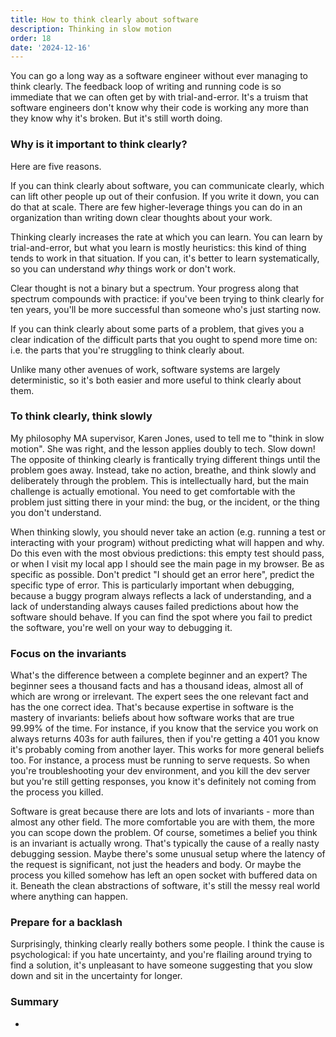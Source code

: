 ```yaml
---
title: How to think clearly about software
description: Thinking in slow motion
order: 18
date: '2024-12-16'
---
```


You can go a long way as a software engineer without ever managing to think clearly. The feedback loop of writing and running code is so immediate that we can often get by with trial-and-error. It's a truism that software engineers don't know why their code is working any more than they know why it's broken. But it's still worth doing.

### Why is it important to think clearly?

Here are five reasons.

If you can think clearly about software, you can communicate clearly, which can lift other people up out of their confusion. If you write it down, you can do that at scale. There are few higher-leverage things you can do in an organization than writing down clear thoughts about your work.

Thinking clearly increases the rate at which you can learn. You can learn by trial-and-error, but what you learn is mostly heuristics: this kind of thing tends to work in that situation. If you can, it's better to learn systematically, so you can understand _why_ things work or don't work. 

Clear thought is not a binary but a spectrum. Your progress along that spectrum compounds with practice: if you've been trying to think clearly for ten years, you'll be more successful than someone who's just starting now.

If you can think clearly about some parts of a problem, that gives you a clear indication of the difficult parts that you ought to spend more time on: i.e. the parts that you're struggling to think clearly about. 

Unlike many other avenues of work, software systems are largely deterministic, so it's both easier and more useful to think clearly about them.

### To think clearly, think slowly

My philosophy MA supervisor, Karen Jones, used to tell me to "think in slow motion". She was right, and the lesson applies doubly to tech. Slow down! The opposite of thinking clearly is frantically trying different things until the problem goes away. Instead, take no action, breathe, and think slowly and deliberately through the problem. This is intellectually hard, but the main challenge is actually emotional. You need to get comfortable with the problem just sitting there in your mind: the bug, or the incident, or the thing you don't understand. 

When thinking slowly, you should never take an action (e.g. running a test or interacting with your program) without predicting what will happen and why. Do this even with the most obvious predictions: this empty test should pass, or when I visit my local app I should see the main page in my browser. Be as specific as possible. Don't predict "I should get an error here", predict the specific type of error. This is particularly important when debugging, because a buggy program always reflects a lack of understanding, and a lack of understanding always causes failed predictions about how the software should behave. If you can find the spot where you fail to predict the software, you're well on your way to debugging it.

### Focus on the invariants

What's the difference between a complete beginner and an expert? The beginner sees a thousand facts and has a thousand ideas, almost all of which are wrong or irrelevant. The expert sees the one relevant fact and has the one correct idea. That's because expertise in software is the mastery of invariants: beliefs about how software works that are true 99.99% of the time. For instance, if you know that the service you work on always returns 403s for auth failures, then if you're getting a 401 you know it's probably coming from another layer. This works for more general beliefs too. For instance, a process must be running to serve requests. So when you're troubleshooting your dev environment, and you kill the dev server but you're still getting responses, you know it's definitely not coming from the process you killed.

Software is great because there are lots and lots of invariants - more than almost any other field. The more comfortable you are with them, the more you can scope down the problem. Of course, sometimes a belief you think is an invariant is actually wrong. That's typically the cause of a really nasty debugging session. Maybe there's some unusual setup where the latency of the request is significant, not just the headers and body. Or maybe the process you killed somehow has left an open socket with buffered data on it. Beneath the clean abstractions of software, it's still the messy real world where anything can happen.

### Prepare for a backlash

Surprisingly, thinking clearly really bothers some people. I think the cause is psychological: if you hate uncertainty, and you're flailing around trying to find a solution, it's unpleasant to have someone suggesting that you slow down and sit in the uncertainty for longer. 

### Summary

- 